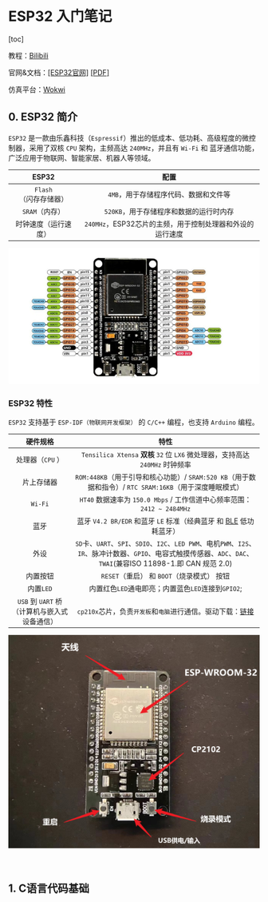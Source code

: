 # ESP32 入门笔记


[toc]

教程：[Bilibili](https://www.bilibili.com/video/BV1QL411673n/?spm_id_from=333.337.top_right_bar_window_default_collection.content.click&vd_source=2b2e11f865a586a3d07499be6cc466af)

官网&文档：[[ESP32官网]](https://www.espressif.com/zh-hans/products/socs/esp32)  [[PDF]](https://www.espressif.com/sites/default/files/documentation/esp32-wroom-32e_esp32-wroom-32ue_datasheet_cn.pdf)

仿真平台：[Wokwi](https://wokwi.com)

## 0. ESP32 简介

`ESP32` 是一款由乐鑫科技（`Espressif`）推出的低成本、低功耗、高级程度的微控制器，采用了双核 `CPU` 架构，主频高达 `240MHz`，并且有 `Wi-Fi` 和 蓝牙通信功能，广泛应用于物联网、智能家居、机器人等领域。

|         ESP32         |                           配置                            |
| :-------------------: | :-------------------------------------------------------: |
| `Flash`（闪存存储器） |           `4MB`，用于存储程序代码、数据和文件等           |
|    `SRAM`（内存）     |          `520KB`，用于存储程序和数据的运行时内存          |
| 时钟速度（运行速度）  | `240MHz`，ESP32芯片的主频，用于控制处理器和外设的运行速度 |

<img src="https://raw.githubusercontent.com/zjh-jixiaolin/map_strong/main/202305301022058.png" alt="image-20230530102055658" style="zoom: 80%;" />

### ESP32 特性

`ESP32` 支持基于 `ESP-IDF（物联网开发框架）` 的 `C/C++` 编程，也支持 `Arduino` 编程。

|                   硬件规格                   |                             特性                             |
| :------------------------------------------: | :----------------------------------------------------------: |
|               处理器（`CPU` ）               | `Tensilica Xtensa`  **双核** `32` 位 `LX6` 微处理器，支持高达 `240MHz` 时钟频率 |
|                  片上存储器                  | `ROM:448KB`（用于引导和核心功能）/  `SRAM:520 KB`（用于数据和指令）/ `RTC SRAM:16KB`（用于深度睡眠模式） |
|                   `Wi-Fi`                    | `HT40` 数据速率为 `150.0 Mbps` / 工作信道中心频率范围：`2412 ~ 2484MHz` |
|                     蓝牙                     | 蓝牙 `V4.2 BR/EDR` 和蓝牙 `LE` 标准（经典蓝牙 和 [BLE](https://so.csdn.net/so/search?q=BLE&spm=1001.2101.3001.7020) 低功耗蓝牙） |
|                     外设                     | `SD`卡、`UART`、`SPI`、`SDIO`、`I2C`、`LED PWM`、电机`PWM`、`I2S`、`IR`、脉冲计数器、`GPIO`、电容式触摸传感器、`ADC`、`DAC`、`TWAI`(兼容ISO 11898-1.即 CAN 规范 2.0) |
|                   内置按钮                   |          `RESET`（重启） 和 `BOOT`（烧录模式） 按钮          |
|                  内置`LED`                   |      内置红色`LED`通电即亮；内置蓝色`LED`连接到`GPIO2`;      |
| `USB` 到 `UART` 桥（计算机与嵌入式设备通信） | `cp210x`芯片，负责`开发板`和`电脑`进行通信。驱动下载：[链接](https://www.qutaojiao.com/997.html) |

![image-20230530114918997](https://raw.githubusercontent.com/zjh-jixiaolin/map_strong/main/202305301149283.png)



<br />



## 1. C语言代码基础





























